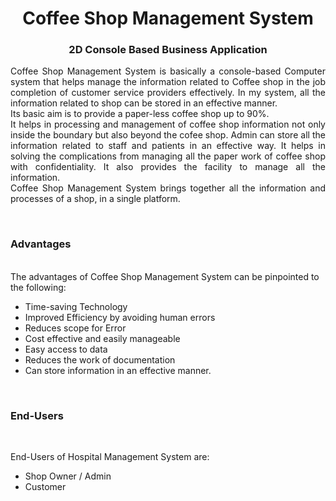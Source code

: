 <!---------------------------------------------------------!>
<h1 align="center">
  Coffee Shop Management System
</h1>
<h3 align="center">
  2D Console Based Business Application
</h3>
<p align="justify">
Coffee Shop Management System is basically a console-based Computer system that helps manage the information related to Coffee shop in the job completion of customer service providers effectively. In my system, all the information related to shop can be stored in an effective manner. 
<br>
Its basic aim is to provide a paper-less coffee shop up to 90%.
<br>
It helps in processing and management of coffee shop information not only inside the boundary but also beyond the cofee shop. Admin can store all the information related to staff and patients in an effective way.
It helps in solving the complications from managing all the paper work of coffee shop with confidentiality. It also provides the facility to manage all the information.
<br>
Coffee Shop Management System brings together all the information and processes of a shop, in a single platform.
</p>
<br>
<!-- ................................................................................................................................. -->

### Advantages

<br>
The advantages of Coffee Shop Management System can be pinpointed to the following:

-	Time-saving Technology
-	Improved Efficiency by avoiding human errors
-	Reduces scope for Error
-	Cost effective and easily manageable
-	Easy access to data
-	Reduces the work of documentation
-	Can store information in an effective manner.
<br>

<!-- ................................................................................................................................. -->

### End-Users
<br>

End-Users of Hospital Management System are:

- Shop Owner / Admin
- Customer
<!-- ................................................................................................................................. -->

<br>
